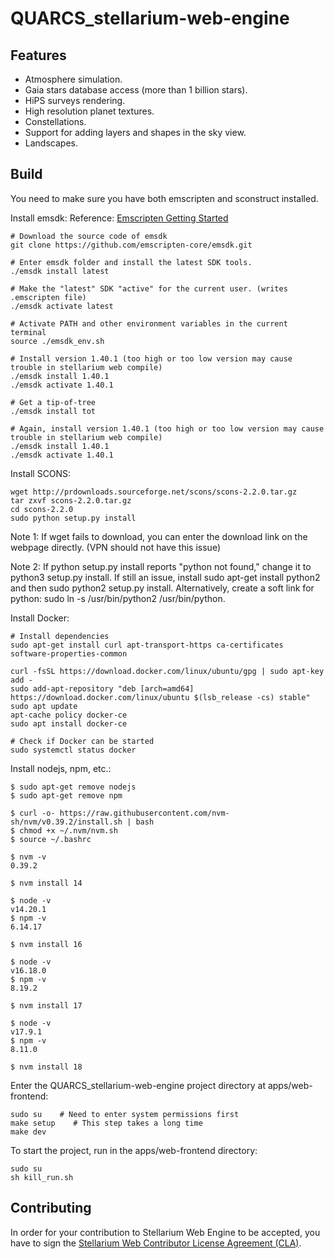 QUARCS_stellarium-web-engine
=====================

Features
--------

- Atmosphere simulation.
- Gaia stars database access (more than 1 billion stars).
- HiPS surveys rendering.
- High resolution planet textures.
- Constellations.
- Support for adding layers and shapes in the sky view.
- Landscapes.


Build
----------------------------

You need to make sure you have both emscripten and sconstruct installed.

Install emsdk:
Reference: [Emscripten Getting Started](https://emscripten.org/docs/getting_started/downloads.html#)

    # Download the source code of emsdk
    git clone https://github.com/emscripten-core/emsdk.git
    
    # Enter emsdk folder and install the latest SDK tools.
    ./emsdk install latest
    
    # Make the "latest" SDK "active" for the current user. (writes .emscripten file)
    ./emsdk activate latest
    
    # Activate PATH and other environment variables in the current terminal
    source ./emsdk_env.sh
    
    # Install version 1.40.1 (too high or too low version may cause trouble in stellarium web compile)
    ./emsdk install 1.40.1
    ./emsdk activate 1.40.1
    
    # Get a tip-of-tree
    ./emsdk install tot
    
    # Again, install version 1.40.1 (too high or too low version may cause trouble in stellarium web compile)
    ./emsdk install 1.40.1
    ./emsdk activate 1.40.1

Install SCONS:

    wget http://prdownloads.sourceforge.net/scons/scons-2.2.0.tar.gz
    tar zxvf scons-2.2.0.tar.gz
    cd scons-2.2.0
    sudo python setup.py install
Note 1: If wget fails to download, you can enter the download link on the webpage directly. (VPN should not have this issue)

Note 2: If python setup.py install reports "python not found," change it to python3 setup.py install. If still an issue, install sudo apt-get install python2 and then sudo python2 setup.py install. Alternatively, create a soft link for python: sudo ln -s /usr/bin/python2 /usr/bin/python.

Install Docker:

    # Install dependencies
    sudo apt-get install curl apt-transport-https ca-certificates software-properties-common
    
    curl -fsSL https://download.docker.com/linux/ubuntu/gpg | sudo apt-key add -
    sudo add-apt-repository "deb [arch=amd64] https://download.docker.com/linux/ubuntu $(lsb_release -cs) stable"
    sudo apt update
    apt-cache policy docker-ce
    sudo apt install docker-ce
    
    # Check if Docker can be started
    sudo systemctl status docker

Install nodejs, npm, etc.:

    $ sudo apt-get remove nodejs
    $ sudo apt-get remove npm
    
    $ curl -o- https://raw.githubusercontent.com/nvm-sh/nvm/v0.39.2/install.sh | bash
    $ chmod +x ~/.nvm/nvm.sh
    $ source ~/.bashrc
    
    $ nvm -v
    0.39.2
    
    $ nvm install 14
    
    $ node -v
    v14.20.1
    $ npm -v
    6.14.17
    
    $ nvm install 16
    
    $ node -v
    v16.18.0
    $ npm -v
    8.19.2
    
    $ nvm install 17
    
    $ node -v
    v17.9.1
    $ npm -v
    8.11.0
    
    $ nvm install 18

Enter the QUARCS_stellarium-web-engine project directory at apps/web-frontend:

    sudo su    # Need to enter system permissions first
    make setup    # This step takes a long time
    make dev

To start the project, run in the apps/web-frontend directory:

    sudo su
    sh kill_run.sh


Contributing
------------

In order for your contribution to Stellarium Web Engine to be accepted, you have to sign the
[Stellarium Web Contributor License Agreement (CLA)](doc/cla/sign-cla.md).
